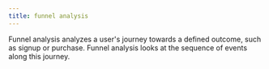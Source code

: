 ```yaml
---
title: funnel analysis
---
```

Funnel analysis analyzes a user's journey towards a defined outcome, such as signup or purchase. Funnel analysis looks at the sequence of events along this journey.